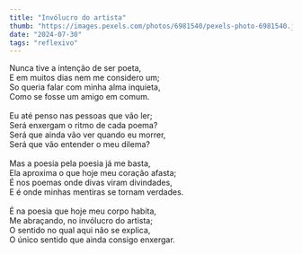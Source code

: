 ```yaml
---
title: "Invólucro do artista"
thumb: "https://images.pexels.com/photos/6981540/pexels-photo-6981540.jpeg"
date: "2024-07-30"
tags: "reflexivo"
---
```

Nunca tive a intenção de ser poeta,  
E em muitos dias nem me considero um;  
So queria falar com minha alma inquieta,  
Como se fosse um amigo em comum.  
<br />
Eu até penso nas pessoas que vão ler;  
Será enxergam o ritmo de cada poema?  
Será que ainda vão ver quando eu morrer,  
Será que vão entender o meu dilema?  
<br />
Mas a poesia pela poesia já me basta,  
Ela aproxima o que hoje meu coração afasta;  
É nos poemas onde divas viram divindades,  
E é onde minhas mentiras se tornam verdades.  
<br />
É na poesia que hoje meu corpo habita,  
Me abraçando, no invólucro do artista;  
O sentido no qual aqui não se explica,  
O único sentido que ainda consigo enxergar.  